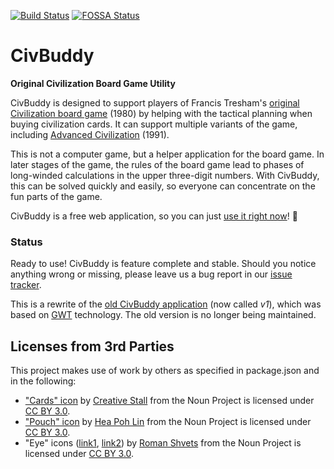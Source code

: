 [![Build Status](https://travis-ci.org/tsjensen/civbuddy.svg?branch=master)](https://travis-ci.org/tsjensen/civbuddy)
[![FOSSA Status](https://app.fossa.io/api/projects/git%2Bgithub.com%2Ftsjensen%2Fcivbuddy.svg?type=shield)](https://app.fossa.io/projects/git%2Bgithub.com%2Ftsjensen%2Fcivbuddy?ref=badge_shield)

# CivBuddy

**Original Civilization Board Game Utility**

CivBuddy is designed to support players of Francis Tresham's
[original Civilization board game](https://boardgamegeek.com/boardgame/71/civilization) (1980)
by helping with the tactical planning when buying civilization cards. It can support multiple variants of the game,
including
[Advanced Civilization](https://boardgamegeek.com/boardgameexpansion/177/advanced-civilization) (1991).

This is not a computer game, but a helper application for the board game. In later stages of the game,
the rules of the board game lead to phases of long-winded calculations in the upper three-digit numbers.
With CivBuddy, this can be solved quickly and easily, so everyone can concentrate on the fun parts of the game.

CivBuddy is a free web application, so you can just [use it right now](http://app2.civbuddy.org/)! :tada:

### Status

Ready to use! CivBuddy is feature complete and stable. Should you notice anything wrong or missing, please
leave us a bug report in our [issue tracker](https://github.com/tsjensen/civbuddy/issues).

This is a rewrite of the [old CivBuddy application](https://github.com/tsjensen/civbuddy/tree/v1-gwt)
(now called *v1*), which was based on [GWT](http://www.gwtproject.org/) technology. The old version is no longer
being maintained.


## Licenses from 3rd Parties

This project makes use of work by others as specified in package.json and in the following:

- ["Cards" icon](https://thenounproject.com/term/cards/483659)
  by [Creative Stall](https://thenounproject.com/creativestall/) from the Noun Project
  is licensed under [CC BY 3.0](https://creativecommons.org/licenses/by/3.0/).
- ["Pouch" icon](https://thenounproject.com/term/pouch/582268)
  by [Hea Poh Lin](https://thenounproject.com/charlenehea/) from the Noun Project
  is licensed under [CC BY 3.0](https://creativecommons.org/licenses/by/3.0/).
- "Eye" icons ([link1](https://thenounproject.com/term/eye/931263),
  [link2](https://thenounproject.com/term/eye/931285))
  by [Roman Shvets](https://thenounproject.com/shwepes/) from the Noun Project
  is licensed under [CC BY 3.0](https://creativecommons.org/licenses/by/3.0/).

